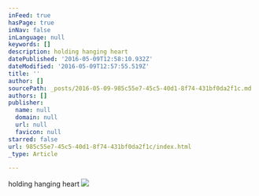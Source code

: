 ```yaml
---
inFeed: true
hasPage: true
inNav: false
inLanguage: null
keywords: []
description: holding hanging heart
datePublished: '2016-05-09T12:58:10.932Z'
dateModified: '2016-05-09T12:57:55.519Z'
title: ''
author: []
sourcePath: _posts/2016-05-09-985c55e7-45c5-40d1-8f74-431bf0da2f1c.md
authors: []
publisher:
  name: null
  domain: null
  url: null
  favicon: null
starred: false
url: 985c55e7-45c5-40d1-8f74-431bf0da2f1c/index.html
_type: Article

---
```

holding hanging heart
![](https://the-grid-user-content.s3-us-west-2.amazonaws.com/14bc7280-9105-497f-882a-4cf84e6e8945.jpg)